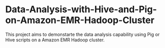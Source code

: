 # Data-Analysis-with-Hive-and-Pig-on-Amazon-EMR-Hadoop-Cluster
This project aims to demonstarte the data analysis capability using Pig or Hive scripts on a Amazon EMR Hadoop cluster.
